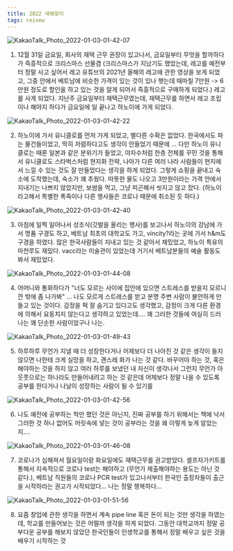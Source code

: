 ```yaml
---
title: 2022 새해맞이
tags: reivew
---
```


![KakaoTalk_Photo_2022-01-03-01-42-07](https://user-images.githubusercontent.com/50545088/147882924-393ff1de-e864-48a2-a903-5e148b331b27.jpeg)


1. 12월 31일 금요일, 회사의 재택 근무 권장이 있고나서, 금요일부터 무엇을 할까하다가 즉흥적으로 크리스마스 선물겸 (크리스마스가 지났기도 했었는데, 레고를 예전부터 정말 사고 싶어서 레고 유튜브의 2021년 올해의 레고에 관한 영상을 보게 되었고, 그중 안에서 베트남에 비슷한 가격이 있는 것이 있나 햇는데 때마칠 7만원 -> 6만원 정도로 할인을 하고 있는 것을 알게 되어서 즉흥적으로 구매하게 되었다.) 레고를 사게 되었다. 지난주 금요일부터 재택근무였는데, 재택근무를 하면서 레고 조립이나 해야지 하다가 금요일에 일 끝나고 하노이에 가게 되었다. 

![KakaoTalk_Photo_2022-01-03-01-42-22](https://user-images.githubusercontent.com/50545088/147882940-86b85ae8-9a6b-47e4-870d-bbee5160f16f.jpeg)


2. 하노이에 가서 유니클로를 먼저 가게 되었고, 별다른 수확은 없었다. 한국에서도 파는 물건들이었고, 딱히 저렴하다고도 생각이 안들었기 때문에 ... 다만 하노이 유니클로는 때론 일본과 같은 분위기가 들었고, 야자수처럼 한층 전체를 꾸민 것을 통해서 유니클로도 스타벅스처럼 현지화 전략, 나아가 다른 여러 나라 사람들이 현지에서 느낄 수 있는 것도 잘 만들었다는 생각을 하게 되었다. 그렇게 쇼핑을 끝내고 숙소에 도착했는데, 숙소가 꽤 추웠다. 따뜻한 물도 나오고 3만원이라는 가격 안에서 지내기는 나쁘지 않았지만, 보쌈을 먹고, 그냥 피곤해서 씻지고 않고 잤다. (하노이라고해서 특별한 폭죽이나 다른 행사들은 코로나 때문에 취소된 듯 하다.)

![KakaoTalk_Photo_2022-01-03-01-42-40](https://user-images.githubusercontent.com/50545088/147882950-dafd66e3-d2f1-4fa0-9601-246b0fab46ed.jpeg)

3. 아침에 일찍 일어나서 성조식(깃발을 올리는 행사)를 보고나서 하노이의 강남에 가서 명품 구경도 하고, 베트남 최초의 대학교도 가고, vincity?라는 곳에 가서 h&m도 구경을 하였다. 많은 한국사람들이 지내고 있는 것 같아서 재밌었고, 하노이 특유의 마천루도 재밌다. vacc라는 미술관이 있었는데 거기서 베트남분들의 예술 활동도 봐서 재밌었다.


![KakaoTalk_Photo_2022-01-03-01-44-08](https://user-images.githubusercontent.com/50545088/147882962-11a8d402-3806-4b5b-9eab-76756d54b363.jpeg)



4. 어머니와 통화하다가 "너도 모르는 사이에 집안에 있으면 스트레스를 받을지 모르니깐 밖에 좀 나가봐" ... 나도 모르게 스트레스를 받고 분명 주변 사람이 불안하게 만들고 있는 것이다. 감정을 퍽 잘 숨기고 있다고도 생각했고, 감정이 크게 다른 환경에 의해서 요동치지 않는다고 생각하고 있었는데.... 꽤 그러한 것들에 여실히 드러나는 꽤 단순한 사람이었구나 나는.

![KakaoTalk_Photo_2022-01-03-01-49-43](https://user-images.githubusercontent.com/50545088/147883007-f0780a61-5978-40f8-a259-08f7732a1dce.jpeg)

5. 하루하루 무언가 지낼 때 더 성장한다거나 어제보다 더 나아진 것 같은 생각이 들지 않으면 나한테 크게 실망을 하고, 괜스레 화가 나는 것 같다. 바꾸어야 하는 것, 혹은 해야하는 것을 하지 않고 여러 하루를 보냈던 내 자신이 생각나서 그런지 무언가 아웃풋으로는 하나라도 만들어내려고 하는 것 같은데 어제보다 정말 나을 수 있도록 공부를 한다거나 나날이 성장하는 사람이 될 수 있기를

![KakaoTalk_Photo_2022-01-03-01-42-56](https://user-images.githubusercontent.com/50545088/147883017-3cb394eb-9cab-478d-8028-52e58ad90c29.jpeg)

6. 나도 예전에 공부하는 척만 했던 것은 아닌지, 진짜 공부를 하기 위해서는 책에 낙서 그러한 것 하나 없어도 머릿속에 넣는 것이 공부라는 것을 왜 이렇게 늦게 알았는지....

![KakaoTalk_Photo_2022-01-03-01-46-08](https://user-images.githubusercontent.com/50545088/147883029-1174ab29-5954-4f30-8a27-081f9a71a42e.jpeg)

7. 코로나가 심해져서 월요일이랑 화요일에도 재택근무를 권고받았다. 셀프자가키트를 통해서 지속적으로 코로나 test는 해야하고 (무언가 제출해야하는 용도는 아닌 것 같다.), 베트남 직원들의 코로나 PCR test가 있고나서부터 한국인 출장자들이 출근을 시작하라는 권고가 시작되었다... 나는 정말 행복하다...

![KakaoTalk_Photo_2022-01-03-01-51-56](https://user-images.githubusercontent.com/50545088/147883058-c5250b88-d16a-4e7f-a7d8-6d49a5368897.jpeg)

8. 요즘 창업에 관한 생각을 하면서 계속 pipe line 혹은 돈이 되는 것만 생각을 하였는데, 학교를 만들어보는 것은 어떨까 생각을 하게 되었다. 그동안 대학교까지 정말 공부다운 공부를 해보지 않았던 한국인들이 인생학교를 통해서 정말 배우고 싶은 것을 배우기 시작하는 것